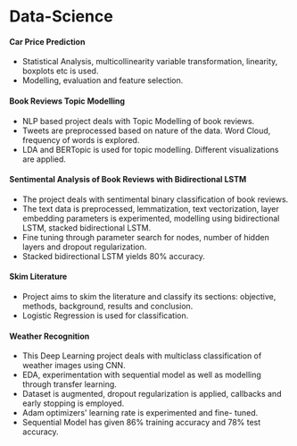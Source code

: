 # Data-Science 

#### Car Price Prediction 
* Statistical Analysis, multicollinearity variable transformation, linearity, boxplots etc is used. 
* Modelling, evaluation and feature selection. 

#### Book Reviews Topic Modelling
* NLP based project deals with Topic Modelling of book reviews.
* Tweets are preprocessed based on nature of the data. Word Cloud,
frequency of words is explored.
* LDA and BERTopic is used for topic modelling. Different visualizations are
applied.
#### Sentimental Analysis of Book Reviews with Bidirectional LSTM

* The project deals with sentimental binary classification of book
reviews. 
* The text data is preprocessed, lemmatization, text
vectorization, layer embedding parameters is experimented,
modelling using bidirectional LSTM, stacked bidirectional LSTM.
* Fine tuning through parameter search for nodes, number of hidden layers
and dropout regularization.
* Stacked bidirectional LSTM yields 80% accuracy.

#### Skim Literature
* Project aims to skim the literature and classify its sections: objective,
methods, background, results and conclusion.
* Logistic Regression is used for classification.

#### Weather Recognition
* This Deep Learning project deals with multiclass classification of weather
images using CNN.
* EDA, experimentation with sequential model as well as modelling
through transfer learning.
* Dataset is augmented, dropout regularization
is applied, callbacks and early stopping is employed.
* Adam optimizers' learning rate is experimented and fine- tuned.
* Sequential Model has given 86% training accuracy and 78% test accuracy.
